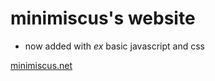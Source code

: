 # minimiscus's website

- now added with *ex* basic javascript and css

[minimiscus.net](https://minimiscus.net/)

